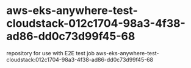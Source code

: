 # aws-eks-anywhere-test-cloudstack-012c1704-98a3-4f38-ad86-dd0c73d99f45-68
repository for use with E2E test job aws-eks-anywhere-test-cloudstack:012c1704-98a3-4f38-ad86-dd0c73d99f45-68
